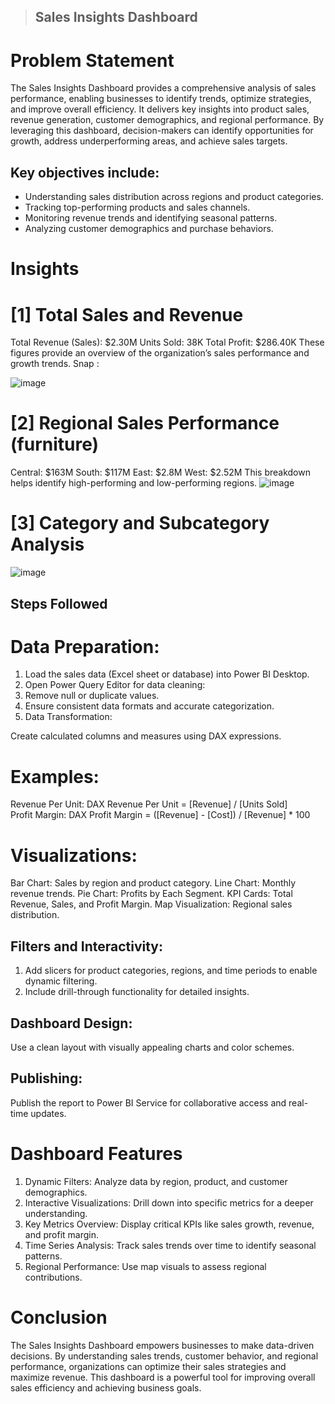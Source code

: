 > ## Sales Insights Dashboard

# Problem Statement
The Sales Insights Dashboard provides a comprehensive analysis of sales performance, enabling businesses to identify trends, optimize strategies, and improve overall efficiency.
It delivers key insights into product sales, revenue generation, customer demographics, and regional performance. 
By leveraging this dashboard, decision-makers can identify opportunities for growth, address underperforming areas, and achieve sales targets.

## Key objectives include:

- Understanding sales distribution across regions and product categories.
- Tracking top-performing products and sales channels.
- Monitoring revenue trends and identifying seasonal patterns.
- Analyzing customer demographics and purchase behaviors.

# Insights
# [1] Total Sales and Revenue
  Total Revenue (Sales): $2.30M
  Units Sold: 38K
  Total Profit: $286.40K
These figures provide an overview of the organization’s sales performance and growth trends.
Snap :

![image](https://github.com/user-attachments/assets/80a5997a-f5b2-47b1-b49a-74d561fef54c)


# [2] Regional Sales Performance (furniture)
  Central: $163M
  South: $117M
  East: $2.8M
  West: $2.52M
This breakdown helps identify high-performing and low-performing regions.
![image](https://github.com/user-attachments/assets/ca9a0ad3-ef7b-474d-ba71-b737df77108b)
# [3] Category and Subcategory Analysis 

![image](https://github.com/user-attachments/assets/29f9703a-18be-40c9-bab7-91f37b8f2dc1)

## Steps Followed

# Data Preparation:

1. Load the sales data (Excel sheet or database) into Power BI Desktop.
2. Open Power Query Editor for data cleaning:
3. Remove null or duplicate values.
4. Ensure consistent data formats and accurate categorization.
5. Data Transformation:

Create calculated columns and measures using DAX expressions.

# Examples:
Revenue Per Unit:
DAX
Revenue Per Unit = [Revenue] / [Units Sold]  
Profit Margin:
DAX
Profit Margin = ([Revenue] - [Cost]) / [Revenue] * 100  

# Visualizations:

  Bar Chart: Sales by region and product category.
  Line Chart: Monthly revenue trends.
  Pie Chart: Profits by Each Segment.
  KPI Cards: Total Revenue, Sales, and Profit Margin.
  Map Visualization: Regional sales distribution.




## Filters and Interactivity:

1. Add slicers for product categories, regions, and time periods to enable dynamic filtering.
2. Include drill-through functionality for detailed insights.


## Dashboard Design:

Use a clean layout with visually appealing charts and color schemes.

## Publishing:

Publish the report to Power BI Service for collaborative access and real-time updates.

# Dashboard Features

  1. Dynamic Filters: Analyze data by region, product, and customer demographics.
  2. Interactive Visualizations: Drill down into specific metrics for a deeper understanding.
  3. Key Metrics Overview: Display critical KPIs like sales growth, revenue, and profit margin.
  4. Time Series Analysis: Track sales trends over time to identify seasonal patterns.
  5. Regional Performance: Use map visuals to assess regional contributions.

# Conclusion

The Sales Insights Dashboard empowers businesses to make data-driven decisions. 
By understanding sales trends, customer behavior, and regional performance, organizations can optimize their sales strategies and maximize revenue. 
This dashboard is a powerful tool for improving overall sales efficiency and achieving business goals.
